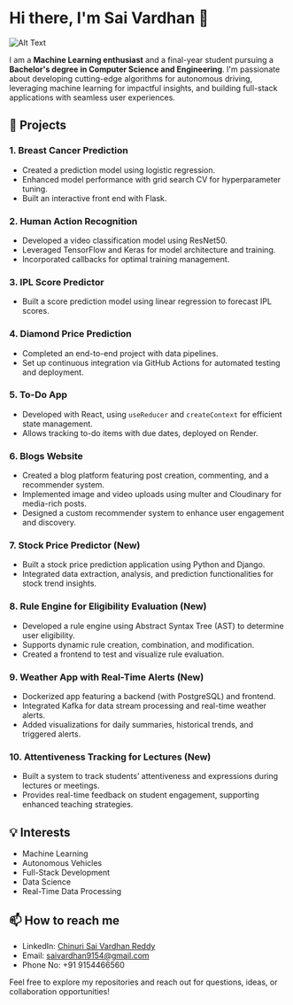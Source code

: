 # Hi there, I'm Sai Vardhan 👋
![Alt Text](https://user-images.githubusercontent.com/55389276/140866485-8fb1c876-9a8f-4d6a-98dc-08c4981eaf70.gif)

I am a **Machine Learning enthusiast** and a final-year student pursuing a **Bachelor's degree in Computer Science and Engineering**. I'm passionate about developing cutting-edge algorithms for autonomous driving, leveraging machine learning for impactful insights, and building full-stack applications with seamless user experiences.

## 🚀 Projects

### 1. Breast Cancer Prediction
- Created a prediction model using logistic regression.
- Enhanced model performance with grid search CV for hyperparameter tuning.
- Built an interactive front end with Flask.

### 2. Human Action Recognition
- Developed a video classification model using ResNet50.
- Leveraged TensorFlow and Keras for model architecture and training.
- Incorporated callbacks for optimal training management.

### 3. IPL Score Predictor
- Built a score prediction model using linear regression to forecast IPL scores.

### 4. Diamond Price Prediction
- Completed an end-to-end project with data pipelines.
- Set up continuous integration via GitHub Actions for automated testing and deployment.

### 5. To-Do App
- Developed with React, using `useReducer` and `createContext` for efficient state management.
- Allows tracking to-do items with due dates, deployed on Render.

### 6. Blogs Website
- Created a blog platform featuring post creation, commenting, and a recommender system.
- Implemented image and video uploads using multer and Cloudinary for media-rich posts.
- Designed a custom recommender system to enhance user engagement and discovery.

### 7. Stock Price Predictor (New)
- Built a stock price prediction application using Python and Django.
- Integrated data extraction, analysis, and prediction functionalities for stock trend insights.

### 8. Rule Engine for Eligibility Evaluation (New)
- Developed a rule engine using Abstract Syntax Tree (AST) to determine user eligibility.
- Supports dynamic rule creation, combination, and modification.
- Created a frontend to test and visualize rule evaluation.

### 9. Weather App with Real-Time Alerts (New)
- Dockerized app featuring a backend (with PostgreSQL) and frontend.
- Integrated Kafka for data stream processing and real-time weather alerts.
- Added visualizations for daily summaries, historical trends, and triggered alerts.

### 10. Attentiveness Tracking for Lectures (New)
- Built a system to track students’ attentiveness and expressions during lectures or meetings.
- Provides real-time feedback on student engagement, supporting enhanced teaching strategies.

## 💡 Interests
- Machine Learning
- Autonomous Vehicles
- Full-Stack Development
- Data Science
- Real-Time Data Processing

## 📫 How to reach me
- LinkedIn: [Chinuri Sai Vardhan Reddy](https://www.linkedin.com/in/sai-vardhan522b)
- Email: [saivardhan9154@gmail.com](mailto:saivardhan9154@gmail.com)
- Phone No: +91 9154466560

Feel free to explore my repositories and reach out for questions, ideas, or collaboration opportunities!
